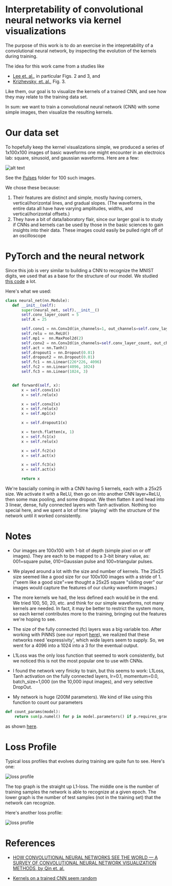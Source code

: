 # Interpretability of convolutional neural networks via kernel visualizations

The purpose of this work is to do an exercise in the intepretability of a convolutional neural network, by inspecting the evolution of the kernels during training.

The idea for this work came from a studies like 

  * [Lee et. al.](https://web.eecs.umich.edu/~honglak/icml09-ConvolutionalDeepBeliefNetworks.pdf), in particular Figs. 2 and 3, and
  * [Krizhevsky, et. al.](https://proceedings.neurips.cc/paper_files/paper/2012/file/c399862d3b9d6b76c8436e924a68c45b-Paper.pdf), Fig. 3.  

Like them, our goal is to visualize the kernels of a trained CNN, and see how they may relate to the training data set.

In sum: we want to train a convolutional neural network (CNN) with some simple images, then visualize the resulting kernels.

# Our data set

To hopefully keep the kernel visualizations simple, we produced a series of 1x100x100 images of basic waveforms one might encounter in an electroics lab: square, sinusoid, and gaussian waveforms.  Here are a few:


![alt text](https://github.com/tbensky/CNNKernels/blob/main/Assets/pulse_montage01.png)

See the [Pulses](https://github.com/tbensky/CNNKernels/tree/main/Assets/SamplePulses/Pulses) folder for 100 such images.

We chose these because:

 1.  Their features are distinct and simple, mostly having corners, vertical/horizontal lines, and gradual slopes. (The waveforms in the entire data all have have varying amplitudes, widths, and vertical/horizontal offsets.) 
 1.  They have a bit of data/laboratory flair, since our larger goal is to study if CNNs and kernels can be used by those in the basic sciences to gain insights into their data. These images could easily be pulled right off of an oscilloscope

 # PyTorch and the neural network

 Since this job is very similar to building a CNN to recognize the MNIST digits, we used that as a base for the structure of our model. We studied [this code](https://github.com/pytorch/examples/blob/main/mnist/main.py) a lot.
 
Here's what we used:

 ```python
 class neural_net(nn.Module):
    def __init__(self):
        super(neural_net, self).__init__()
        self.conv_layer_count = 5
        self.K = 25

        self.conv1 = nn.Conv2d(in_channels=1, out_channels=self.conv_layer_count, kernel_size=self.K, stride=1, padding=0)
        self.relu = nn.ReLU()
        self.mp1 =  nn.MaxPool2d(2)
        self.conv2 = nn.Conv2d(in_channels=self.conv_layer_count, out_channels=1, kernel_size=self.K)
        self.act = nn.Tanh()
        self.dropout1 = nn.Dropout(0.01)
        self.dropout2 = nn.Dropout(0.01)
        self.fc1 = nn.Linear(226*226, 4096)
        self.fc2 = nn.Linear(4096, 1024)
        self.fc3 = nn.Linear(1024, 3)


    def forward(self, x):
        x = self.conv1(x)
        x = self.relu(x)

        x = self.conv2(x)
        x = self.relu(x)
        x = self.mp1(x)

        x = self.dropout1(x)

        x = torch.flatten(x, 1)
        x = self.fc1(x)
        x = self.relu(x)

        x = self.fc2(x)
        x = self.act(x)

        x = self.fc3(x)
        x = self.act(x)

        return x
```

We're bascially coming in with a CNN having 5 kernels, each with a 25x25 size.  We activate it with a ReLU, then go on into another CNN layer+ReLU, then some max pooling, and some dropout.  We then flatten it and head into 3 linear, dense, fully connected layers with Tanh activation.  Nothing too special here, and we spent a lot of time 'playing' with the structure of the network until it worked consistently.



# Notes

 * Our images are 100x100 with 1-bit of depth (simple pixel on or off images). They are each to be mapped to a 3-bit binary value, as: 001=square pulse, 010=Gaussian pulse and 100=triangular pulses.

 * We played around a lot with the size and number of kernels.  The 25x25 size seemed like a good size for our 100x100 images with a stride of 1. ("seem like a good size"=we thought a 25x25 square "sliding over" our images would capture the features of our clunky waveform images.)

 * The more kernels we had, the less defined each would be in the end. We tried 100, 50, 20, etc. and think for our simple waveforms, not many kernels are needed. In fact, it may be better to restrict the system more, so each kernel contributes more to the training, bringing out the features we're hoping to see.

 * The size of the fully connected (fc) layers was a big variable too. After working with PiNNS (see our report [here](https://github.com/tbensky/PiNN_Projectile)), we realized that these networks need 'expressivity', which wide layers seem to supply. So, we went for a 4096 into a 1024 into a 3 for the eventual output.

 * L1Loss was the only loss function that seemed to work consistently, but we noticed this is not the most popular one to use with CNNs.

 * I found the network very finicky to train, but this seems to work: L1Loss, Tanh activation on the fully connected layers, lr=0.1, momentum=0.0, batch_size=1,000 (on the 10,000 input images), and very selective DropOut.

* My network is huge (200M parameters). We kind of like using this function to count our parameters

```python
def count_params(model):
    return sum(p.numel() for p in model.parameters() if p.requires_grad)
```

as shown [here](https://stackoverflow.com/questions/49201236/check-the-total-number-of-parameters-in-a-pytorch-model).


# Loss Profile

Typical loss profiles that evolves during training are quite fun to see. Here's one:

![loss profile](https://github.com/tbensky/CNNKernels/blob/main/Assets/LossProfiles/loss01.png)

The top graph is the straight up L1-loss. The middle one is the number of training samples the network is able to
recognize at a given epoch. The lower graph is the number of test samples (not in the training set) that
the network can recognize.

Here's another loss profile:

![loss profile](https://github.com/tbensky/CNNKernels/blob/main/Assets/LossProfiles/loss02.png)

 


# References

 * [HOW CONVOLUTIONAL NEURAL NETWORKS SEE THE WORLD — A SURVEY OF CONVOLUTIONAL NEURAL NETWORK VISUALIZATION METHODS, by Qin et. al.](https://arxiv.org/pdf/1804.11191)

 * [Kernels on a trained CNN seem random](https://ai.stackexchange.com/questions/46180/kernels-on-a-trained-cnn-seem-random)

 